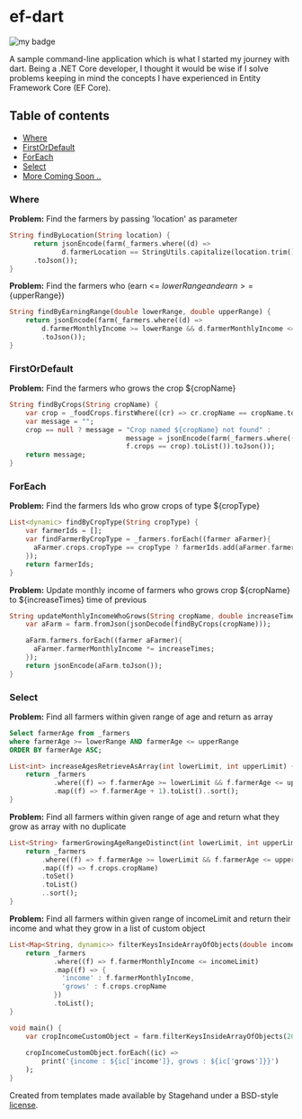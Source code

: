 # ef-dart
![my badge](https://action-badges.now.sh/shunjid/ef-dart)

A sample command-line application which is what I started my journey with dart. Being a .NET Core developer,
I thought it would be wise if I solve problems keeping in mind the concepts I have experienced in Entity Framework Core (EF Core).

## Table of contents
- [Where](#where)
- [FirstOrDefault](#firstordefault)
- [ForEach](#foreach)
- [Select](#select)
- [More Coming Soon ..](#ef-dart)

### Where
**Problem:** Find the farmers by passing 'location' as parameter
```dart
String findByLocation(String location) {
      return jsonEncode(farm(_farmers.where((d) =>
             d.farmerLocation == StringUtils.capitalize(location.trim())).toList())
      .toJson());
}
``` 

**Problem:** Find the farmers who (earn <= ${lowerRange} and earn >=${upperRange})
```dart
String findByEarningRange(double lowerRange, double upperRange) {
    return jsonEncode(farm(_farmers.where((d) =>
        d.farmerMonthlyIncome >= lowerRange && d.farmerMonthlyIncome <= upperRange).toList())
        .toJson());
}
``` 


### FirstOrDefault
**Problem:** Find the farmers who grows the crop ${cropName}
```dart
String findByCrops(String cropName) {
    var crop = _foodCrops.firstWhere((cr) => cr.cropName == cropName.toLowerCase().trim(), orElse: null);
    var message = "";
    crop == null ? message = "Crop named ${cropName} not found" :
                             message = jsonEncode(farm(_farmers.where((f) =>
                             f.crops == crop).toList()).toJson());
    return message;
}
``` 

### ForEach
**Problem:** Find the farmers Ids who grow crops of type ${cropType}
```dart
List<dynamic> findByCropType(String cropType) {
    var farmerIds = [];
    var findFarmerByCropType = _farmers.forEach((farmer aFarmer){
      aFarmer.crops.cropType == cropType ? farmerIds.add(aFarmer.farmerId) : null;
    });
    return farmerIds;
}
``` 

**Problem:** Update monthly income of farmers who grows crop ${cropName} to ${increaseTimes} time of previous
```dart
String updateMonthlyIncomeWhoGrows(String cropName, double increaseTimes) {
    var aFarm = farm.fromJson(jsonDecode(findByCrops(cropName)));

    aFarm.farmers.forEach((farmer aFarmer){
      aFarmer.farmerMonthlyIncome *= increaseTimes;
    });
    return jsonEncode(aFarm.toJson());
}
``` 

### Select
**Problem:** Find all farmers within given range of age and return as array 
```sql
Select farmerAge from _farmers
where farmerAge >= lowerRange AND farmerAge <= upperRange 
ORDER BY farmerAge ASC;
``` 
```dart
List<int> increaseAgesRetrieveAsArray(int lowerLimit, int upperLimit) {
    return _farmers
           .where((f) => f.farmerAge >= lowerLimit && f.farmerAge <= upperLimit)
           .map((f) => f.farmerAge + 1).toList()..sort();
}
``` 

**Problem:** Find all farmers within given range of age and return what they grow as array with no duplicate
```dart
List<String> farmerGrowingAgeRangeDistinct(int lowerLimit, int upperLimit) {
    return _farmers
        .where((f) => f.farmerAge >= lowerLimit && f.farmerAge <= upperLimit)
        .map((f) => f.crops.cropName)
        .toSet()
        .toList()
        ..sort();
}
``` 

**Problem:** Find all farmers within given range of incomeLimit and return their income and what they grow in a list of custom object
```dart
List<Map<String, dynamic>> filterKeysInsideArrayOfObjects(double incomeLimit) {
    return _farmers
           .where((f) => f.farmerMonthlyIncome <= incomeLimit)
           .map((f) => {
             'income' : f.farmerMonthlyIncome,
             'grows' : f.crops.cropName
           })
           .toList();
}

void main() {
    var cropIncomeCustomObject = farm.filterKeysInsideArrayOfObjects(20000);
    
    cropIncomeCustomObject.forEach((ic) =>
        print('{income : ${ic['income']}, grows : ${ic['grows']}}')
    );
}
```

Created from templates made available by Stagehand under a BSD-style
[license](https://github.com/dart-lang/stagehand/blob/master/LICENSE).
